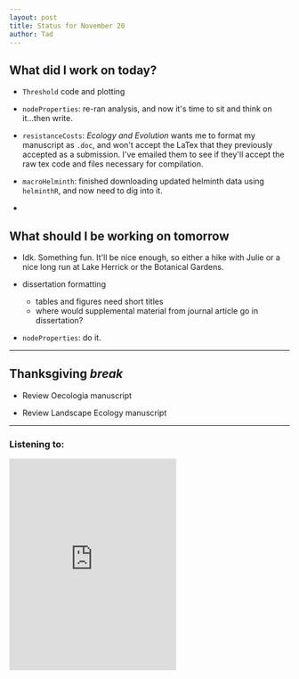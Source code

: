 ```yaml
---
layout: post
title: Status for November 20
author: Tad
---
```



## What did I work on today?

* `Threshold` code and plotting

* `nodeProperties`: re-ran analysis, and now it's time to sit and think on it...then write.

* `resistanceCosts`:  _Ecology and Evolution_ wants me to format my manuscript as `.doc`, and won't accept the LaTex that they previously accepted as a submission. I've emailed them to see if they'll accept the raw tex code and files necessary for compilation.

* `macroHelminth`:  finished downloading updated helminth data using `helminthR`, and now need to dig into it.

*


## What should I be working on tomorrow

* Idk. Something fun. It'll be nice enough, so either a hike with Julie or a nice long run at Lake Herrick or the Botanical Gardens.

* dissertation formatting
   + tables and figures need short titles
   + where would supplemental material from journal article go in dissertation?


* `nodeProperties`: do it.





---

## Thanksgiving _break_

* Review Oecologia manuscript

* Review Landscape Ecology manuscript
















---

### Listening to:

<iframe src="https://embed.spotify.com/?uri=spotify:track:7BkMGPuyeu5wAlkPybRzUj" width="300" height="380" frameborder="0" allowtransparency="true"></iframe>


<i class="fa fa-code" style="color:pink"> </i>
